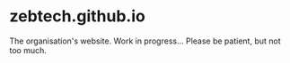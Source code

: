 zebtech.github.io
=================

The organisation's website. Work in progress... Please be patient, but not too much.

